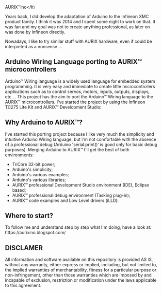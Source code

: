 <h>AURIX™ino</h)

Years back, I did develop the adaptation of Arduino to the Infineon XMC product family. I think it was 2014 and I spent some night to work on that. It was fan and my goal was not to create anything professional, as later on was done by Infineon directly. 

Nowadays, I like to try similar stuff with AURIX hardware, even if could be interpreted as a nonsense....


<h2>Arduino Wiring Language porting to AURIX™ microcontrollers</h2>


Arduino™ Wiring language is a widely used language for embedded system programming. It is very easy and immediate to create little microcontrollers applications such as to control servos, motors, inputs, outputs, displays, etc.. . This project has the aim to port the Arduino™ Wiring language to the AURIX™ microcontrollers. I've started the project by using the Infineon TC275 Lite Kit and AURIX™ Development Studio:


<h2>Why Arduino to AURIX™?</h2>

I've started this porting project because I like very much the simplicity and intuitive Arduino Wiring language, but I'm not comfortable with the absence of a professional debug (Arduino 'serial.print()' is good only for basic debug purposes). Merging Arduino to AURIX™ I'll get the best of both environments: 
<ul>
  <li>TriCore 32-bit power; </li>
  <li>Arduino's simplicity;</li> 
  <li>Arduino's various examples;</li> 
  <li>Arduino's various libraries; </li>
  <li>AURIX™ professional Development Studio environment (IDE), Eclipse based; </li>
  <li>AURIX™ professional debug environment (Tasking plug-in); </li>
  <li>AURIX™ code examples and Low Level drivers (iLLD).</li>
</ul>

<h2>Where to start?</h2>
To follow me and understand step by step what I'm doing, have a look at: https://aurixino.blogspot.com/

<h2>DISCLAMER</h2>

All information and software available on this repository is provided AS IS, without any warranty, either express or implied, including, but not limited to, the implied warranties of merchantability, fitness for a particular purpose or non-infringement, other than those warranties which are imposed by and incapable of exclusion, restriction or modification under the laws applicable to this agreement.



